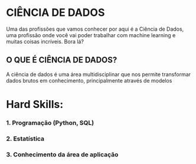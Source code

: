 <h1>CIÊNCIA DE DADOS</h1>
<p>Uma das profissões que vamos conhecer por aqui é a Ciência de Dados, uma profissão onde você vai poder trabalhar com machine learning e muitas coisas incríveis. Bora lá?</p>
<h2> O QUE É CIÊNCIA DE DADOS?</h2>
<p>A ciência de dados é uma área multidisciplinar que nos permite transformar dados brutos em conhecimento, principalmente através de modelos</p>
<h1>Hard Skills:</h1>
<h3>1. Programação (Python, SQL)</h3>
<h3>2. Estatística</h3>
<h3>3. Conhecimento da área de aplicação</h3>
